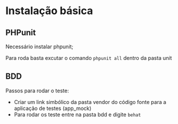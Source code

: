 # Instalação básica

## PHPunit

Necessário instalar phpunit;

Para roda basta excutar o comando `phpunit all` dentro da pasta unit

## BDD

Passos para rodar o teste:

* Criar um link simbólico da pasta vendor do código fonte para a aplicação de testes (app_mock)
* Para rodar os teste entre na pasta bdd e digite `behat`
